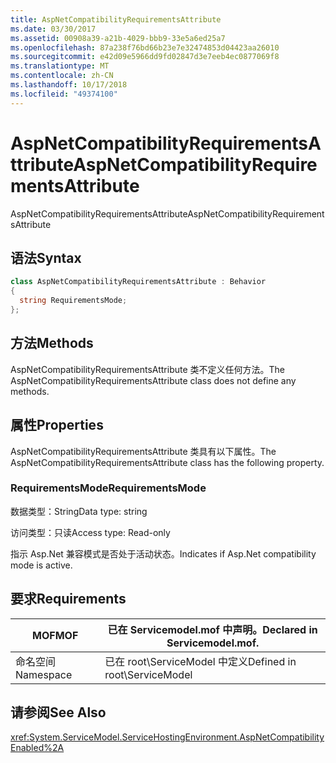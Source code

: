```yaml
---
title: AspNetCompatibilityRequirementsAttribute
ms.date: 03/30/2017
ms.assetid: 00908a39-a21b-4029-bbb9-33e5a6ed25a7
ms.openlocfilehash: 87a238f76bd66b23e7e32474853d04423aa26010
ms.sourcegitcommit: e42d09e5966dd9fd02847d3e7eeb4ec0877069f8
ms.translationtype: MT
ms.contentlocale: zh-CN
ms.lasthandoff: 10/17/2018
ms.locfileid: "49374100"
---
```

# <a name="aspnetcompatibilityrequirementsattribute"></a><span data-ttu-id="49e3e-102">AspNetCompatibilityRequirementsAttribute</span><span class="sxs-lookup"><span data-stu-id="49e3e-102">AspNetCompatibilityRequirementsAttribute</span></span>
<span data-ttu-id="49e3e-103">AspNetCompatibilityRequirementsAttribute</span><span class="sxs-lookup"><span data-stu-id="49e3e-103">AspNetCompatibilityRequirementsAttribute</span></span>  
  
## <a name="syntax"></a><span data-ttu-id="49e3e-104">语法</span><span class="sxs-lookup"><span data-stu-id="49e3e-104">Syntax</span></span>  
  
```csharp
class AspNetCompatibilityRequirementsAttribute : Behavior  
{  
  string RequirementsMode;  
};  
```  
  
## <a name="methods"></a><span data-ttu-id="49e3e-105">方法</span><span class="sxs-lookup"><span data-stu-id="49e3e-105">Methods</span></span>  
 <span data-ttu-id="49e3e-106">AspNetCompatibilityRequirementsAttribute 类不定义任何方法。</span><span class="sxs-lookup"><span data-stu-id="49e3e-106">The AspNetCompatibilityRequirementsAttribute class does not define any methods.</span></span>  
  
## <a name="properties"></a><span data-ttu-id="49e3e-107">属性</span><span class="sxs-lookup"><span data-stu-id="49e3e-107">Properties</span></span>  
 <span data-ttu-id="49e3e-108">AspNetCompatibilityRequirementsAttribute 类具有以下属性。</span><span class="sxs-lookup"><span data-stu-id="49e3e-108">The AspNetCompatibilityRequirementsAttribute class has the following property.</span></span>  
  
### <a name="requirementsmode"></a><span data-ttu-id="49e3e-109">RequirementsMode</span><span class="sxs-lookup"><span data-stu-id="49e3e-109">RequirementsMode</span></span>  
 <span data-ttu-id="49e3e-110">数据类型：String</span><span class="sxs-lookup"><span data-stu-id="49e3e-110">Data type: string</span></span>  
  
 <span data-ttu-id="49e3e-111">访问类型：只读</span><span class="sxs-lookup"><span data-stu-id="49e3e-111">Access type: Read-only</span></span>  
  
 <span data-ttu-id="49e3e-112">指示 Asp.Net 兼容模式是否处于活动状态。</span><span class="sxs-lookup"><span data-stu-id="49e3e-112">Indicates if Asp.Net compatibility mode is active.</span></span>  
  
## <a name="requirements"></a><span data-ttu-id="49e3e-113">要求</span><span class="sxs-lookup"><span data-stu-id="49e3e-113">Requirements</span></span>  
  
|<span data-ttu-id="49e3e-114">MOF</span><span class="sxs-lookup"><span data-stu-id="49e3e-114">MOF</span></span>|<span data-ttu-id="49e3e-115">已在 Servicemodel.mof 中声明。</span><span class="sxs-lookup"><span data-stu-id="49e3e-115">Declared in Servicemodel.mof.</span></span>|  
|---------|-----------------------------------|  
|<span data-ttu-id="49e3e-116">命名空间</span><span class="sxs-lookup"><span data-stu-id="49e3e-116">Namespace</span></span>|<span data-ttu-id="49e3e-117">已在 root\ServiceModel 中定义</span><span class="sxs-lookup"><span data-stu-id="49e3e-117">Defined in root\ServiceModel</span></span>|  
  
## <a name="see-also"></a><span data-ttu-id="49e3e-118">请参阅</span><span class="sxs-lookup"><span data-stu-id="49e3e-118">See Also</span></span>  
 <xref:System.ServiceModel.ServiceHostingEnvironment.AspNetCompatibilityEnabled%2A>
